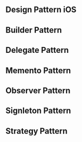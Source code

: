 ## Design Pattern iOS

## Builder Pattern 

## Delegate Pattern

## Memento Pattern

## Observer Pattern

## Signleton Pattern

## Strategy Pattern
